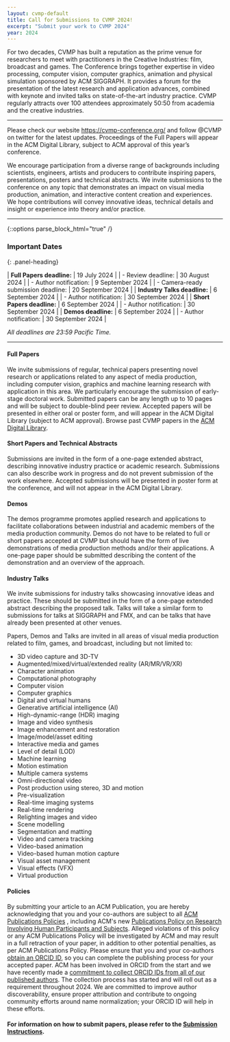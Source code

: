 ```yaml
---
layout: cvmp-default
title: Call for Submissions to CVMP 2024!
excerpt: "Submit your work to CVMP 2024"
year: 2024
---
```


For two decades, CVMP has built a reputation as the prime venue for researchers to meet with practitioners in the Creative Industries: film, broadcast and games. The Conference brings together expertise in video processing, computer vision, computer graphics, animation and physical simulation sponsored by ACM SIGGRAPH. It provides a forum for the presentation of the latest research and application advances, combined with keynote and invited talks on state-of-the-art industry practice. CVMP regularly attracts over 100 attendees approximately 50:50 from academia and the creative industries.

---
Please check our website https://cvmp-conference.org/ and follow @CVMP on twitter for the latest updates. Proceedings of the Full Papers will appear in the ACM Digital Library, subject to ACM approval of this year’s conference. 

We encourage participation from a diverse range of backgrounds including scientists, engineers, artists and producers to contribute inspiring papers, presentations, posters and technical abstracts. We invite submissions to the conference on any topic that demonstrates an impact on visual media production, animation, and interactive content creation and experiences. We hope contributions will convey innovative ideas, technical details and insight or experience into theory and/or practice.

---

{::options parse_block_html="true" /}
<div class="panel panel-info">
<h3> Important Dates </h3>
{: .panel-heading}
<div class="panel-body">

| __Full Papers deadline:__ | 19 July 2024 |
| - Review deadline: | 30 August 2024 |
| - Author notification: | 9 September 2024 |
| - Camera-ready submission deadline: | 20 September 2024 |
| __Industry Talks deadline:__ | 6 September 2024 |
| - Author notification: | 30 September 2024 |
| __Short Papers deadline:__ | 6 September 2024 |
| - Author notification: | 30 September 2024 |
| __Demos deadline:__ | 6 September 2024 |
| - Author notification: | 30 September 2024 |


*All deadlines are 23:59 Pacific Time.*

</div>
</div>

---



#### Full Papers
We invite submissions of regular, technical papers presenting novel research or applications related to any aspect of media production, including computer vision, graphics and machine learning research with application in this area. We particularly encourage the submission of early-stage doctoral work. Submitted papers can be any length up to 10 pages and will be subject to double-blind peer review. Accepted papers will be presented in either oral or poster form, and will appear in the ACM Digital Library (subject to ACM approval). Browse past CVMP papers in the [ACM Digital Library](https://dl.acm.org/conference/cvmp).


#### Short Papers and Technical Abstracts
Submissions are invited in the form of a one-page extended abstract, describing innovative industry practice or academic research. Submissions can also describe work in progress and do not prevent submission of the work elsewhere. Accepted submissions will be presented in poster form at the conference, and will not appear in the ACM Digital Library.


#### Demos
The demos programme promotes applied research and applications to facilitate collaborations between industrial and academic members of the media production community. Demos do not have to be related to full or short papers accepted at CVMP but should have the form of live demonstrations of media production methods and/or their applications. A one-page paper should be submitted describing the content of the demonstration and an overview of the approach.


#### Industry Talks
We invite submissions for industry talks showcasing innovative ideas and practice. These should be submitted in the form of a one-page extended abstract describing the proposed talk. Talks will take a similar form to submissions for talks at SIGGRAPH and FMX, and can be talks that have already been presented at other venues.

Papers, Demos and Talks are invited in all areas of visual media production related to film, games, and broadcast, including but not limited to:

- 3D video capture and 3D-TV
- Augmented/mixed/virtual/extended reality (AR/MR/VR/XR)
- Character animation
- Computational photography
- Computer vision
- Computer graphics
- Digital and virtual humans
- Generative artificial intelligence (AI)
- High-dynamic-range (HDR) imaging
- Image and video synthesis
- Image enhancement and restoration
- Image/model/asset editing
- Interactive media and games
- Level of detail (LOD)
- Machine learning
- Motion estimation
- Multiple camera systems
- Omni-directional video
- Post production using stereo, 3D and motion
- Pre-visualization
- Real-time imaging systems
- Real-time rendering
- Relighting images and video
- Scene modelling
- Segmentation and matting
- Video and camera tracking
- Video-based animation
- Video-based human motion capture
- Visual asset management
- Visual effects (VFX)
- Virtual production

#### Policies

By submitting your article to an ACM Publication, you are hereby acknowledging that you and your co-authors are subject to all [ACM Publications Policies](https://www.acm.org/publications/policies) , including ACM's new [Publications Policy on Research Involving Human Participants and Subjects](https://www.acm.org/publications/policies/research-involving-human-participants-and-subjects). Alleged violations of this policy or any ACM Publications Policy will be investigated by ACM and may result in a full retraction of your paper, in addition to other potential penalties, as per ACM Publications Policy.
Please ensure that you and your co-authors [obtain an ORCID ID](https://orcid.org/register), so you can complete the publishing process for your accepted paper.  ACM has been involved in ORCID from the start and we have recently made a [commitment to collect ORCID IDs from all of our published authors](https://authors.acm.org/author-resources/orcid-faqs).  The collection process has started and will roll out as a requirement throughout 2024.  We are committed to improve author discoverability, ensure proper attribution and contribute to ongoing community efforts around name normalization; your ORCID ID will help in these efforts.



#### For information on how to submit papers, please refer to the [Submission Instructions]({{site.baseurl}}/2024/submission-instructions/).
